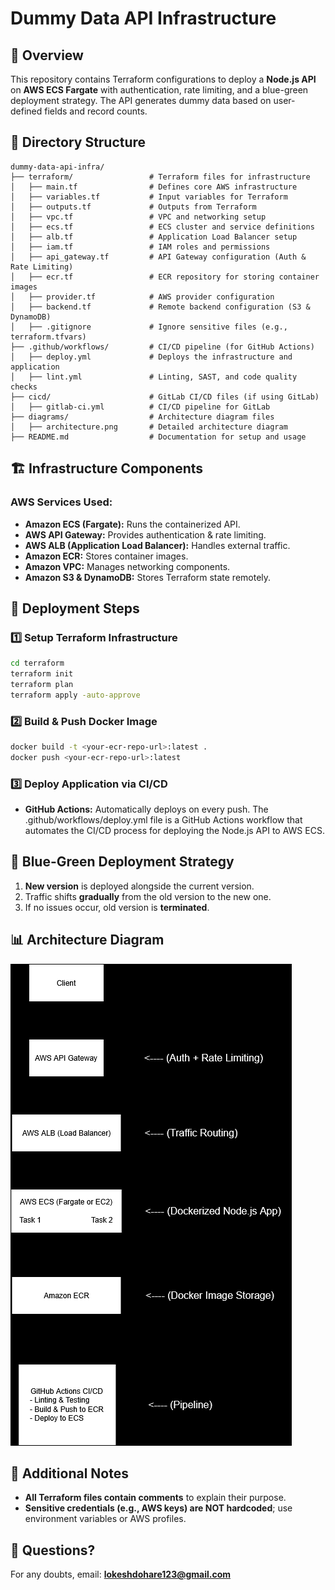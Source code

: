 # Dummy Data API Infrastructure

## 📌 Overview
This repository contains Terraform configurations to deploy a **Node.js API** on **AWS ECS Fargate** with authentication, rate limiting, and a blue-green deployment strategy. The API generates dummy data based on user-defined fields and record counts.

## 📂 Directory Structure
```
dummy-data-api-infra/
├── terraform/                 # Terraform files for infrastructure
│   ├── main.tf                # Defines core AWS infrastructure
│   ├── variables.tf           # Input variables for Terraform
│   ├── outputs.tf             # Outputs from Terraform
│   ├── vpc.tf                 # VPC and networking setup
│   ├── ecs.tf                 # ECS cluster and service definitions
│   ├── alb.tf                 # Application Load Balancer setup
│   ├── iam.tf                 # IAM roles and permissions
│   ├── api_gateway.tf         # API Gateway configuration (Auth & Rate Limiting)
│   ├── ecr.tf                 # ECR repository for storing container images
│   ├── provider.tf            # AWS provider configuration
│   ├── backend.tf             # Remote backend configuration (S3 & DynamoDB)
│   ├── .gitignore             # Ignore sensitive files (e.g., terraform.tfvars)
├── .github/workflows/         # CI/CD pipeline (for GitHub Actions)
│   ├── deploy.yml             # Deploys the infrastructure and application
│   ├── lint.yml               # Linting, SAST, and code quality checks
├── cicd/                      # GitLab CI/CD files (if using GitLab)
│   ├── gitlab-ci.yml          # CI/CD pipeline for GitLab
├── diagrams/                  # Architecture diagram files
│   ├── architecture.png       # Detailed architecture diagram
├── README.md                  # Documentation for setup and usage
```

## 🏗️ Infrastructure Components
### **AWS Services Used:**
- **Amazon ECS (Fargate):** Runs the containerized API.
- **AWS API Gateway:** Provides authentication & rate limiting.
- **AWS ALB (Application Load Balancer):** Handles external traffic.
- **Amazon ECR:** Stores container images.
- **Amazon VPC:** Manages networking components.
- **Amazon S3 & DynamoDB:** Stores Terraform state remotely.

## 📜 Deployment Steps
### **1️⃣ Setup Terraform Infrastructure**
```sh
cd terraform
terraform init
terraform plan
terraform apply -auto-approve
```
### **2️⃣ Build & Push Docker Image**
```sh
docker build -t <your-ecr-repo-url>:latest .
docker push <your-ecr-repo-url>:latest
```
### **3️⃣ Deploy Application via CI/CD**
- **GitHub Actions:** Automatically deploys on every push.
    The .github/workflows/deploy.yml file is a GitHub Actions workflow that automates the CI/CD process for deploying the Node.js API to AWS ECS.

## 🔄 Blue-Green Deployment Strategy
1. **New version** is deployed alongside the current version.
2. Traffic shifts **gradually** from the old version to the new one.
3. If no issues occur, old version is **terminated**.

## 📊 Architecture Diagram
![Architecture](diagrams/architecture.png)

## 📝 Additional Notes
- **All Terraform files contain comments** to explain their purpose.
- **Sensitive credentials (e.g., AWS keys) are NOT hardcoded**; use environment variables or AWS profiles.

## 📧 Questions?
For any doubts, email: **lokeshdohare123@gmail.com**

